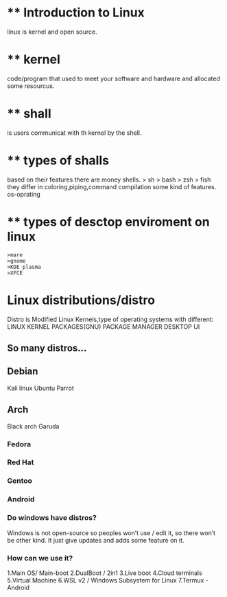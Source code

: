 # ** Introduction to Linux 
  linux is kernel and open  source.
# ** kernel 
  code/program that used to meet your software and hardware and allocated some resourcus.
# ** shall 
 is users communicat with th kernel by the shell.
# ** types of shalls 
based on their features there are money shells.
      > sh 
      > bash
      > zsh
      > fish
they differ in coloring,piping,command compilation some kind of features.
os-oprating 
# ** types of desctop enviroment on linux 
    >mare 
    >gnome
    >KDE plasma 
    >XFCE
# Linux distributions/distro
 Distro is Modified Linux Kernels,type of operating systems with different:
 LINUX KERNEL
 PACKAGES(GNU)
 PACKAGE MANAGER
 DESKTOP UI
## So many distros…
## Debian
 Kali linux
 Ubuntu
 Parrot
## Arch
 Black
 arch
 Garuda

### Fedora
### Red Hat
### Gentoo
### Android


 
### Do windows have distros?
Windows is not open-source so peoples won’t use / edit it, so there won’t be other kind.
It just give updates and adds some feature on it.
### How can we use it?
  1.Main OS/ Main-boot
  2.DualBoot / 2in1
  3.Live boot
  4.Cloud terminals
  5.Virtual Machine
  6.WSL v2 / Windows Subsystem for Linux
  7.Termux - Android
 
   